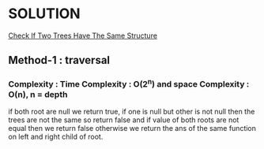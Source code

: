 # SOLUTION

[Check If Two Trees Have The Same Structure](https://leetcode.com/problems/same-tree/)

## Method-1 : traversal

### Complexity : Time Complexity : O(2<sup>n</sup>) and space Complexity : O(n), n = depth

if both root are null we return true, if one is null but other is not null then the trees are not the same so return false and
if value of both roots are not equal then we return false otherwise we return the ans of the same function on left and right
child of root.
